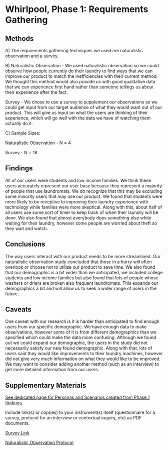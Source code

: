 # Whirlpool, Phase 1: Requirements Gathering

## Methods
A) The requirements gathering techniques we used are naturalistic observation and a survey.

B) Naturalistic Observation - We used naturalistic observation so we could observe how people currently do their laundry to find ways that we can improve our product to match the inefficiencies with their current method. We thought this method would also provide us with good qualitative data that we can experience first hand rather than someone tellings us about their experience after the fact.

Survey - We chose to use a survey to supplement our observations so we could get input from our target audience of what they would want out of our product. This will give us input on what the users are thinking of their experience, which will go well with the data we have of watching them actually do it.

C) Sample Sizes:

Naturalistic Observation - N = 4

Survey - N = 18

## Findings

All of our users were students and low income families. We think these users accurately represent our user base because they represent a majority of people that use laundromats. We do recognize that this may be excluding some minority users that may use our product. We found that students were more likely to be receptive to improving their laundry experience with technology while families were more skeptical. Along with this, about half of all users use some sort of timer to keep track of when their laundry will be done. We also found that almost everybody does something else while waiting for their laundry, however some people are worried about theft so they wait and watch. 


## Conclusions
The way users interact with our product needs to be more streamlined. Our naturalistic observation study concluded that those in a hurry will often overlook or choose not to utilize our product to save time. We also found that our demographic is a bit wider than we anticipated, we included college students and low income families but also found that lots of people whose washers or driers are broken also frequent laundromats. This expands our demographics a bit and will allow us to seek a wider range of users in the future.


## Caveats
One caveat with our research is it is harder than anticipated to find enough users from our specific demographic. We have enough data to make observations, however some of it is from different demographics than we specified which could make the data more confusing. Although we found out we could expand our demographic, the users in the study did not necessarily satisfy our new found demographic. Along with that, lots of users said they would like improvements to their laundry machines, however did not give very much information on what they would like to be improved. We may want to consider adding another method (such as an interview) to get more detailed information from our users.


## Supplementary Materials

[See dedicated page for Personas and Scenarios created from Phase 1 findings](../personas-scenarios.md)


Include link(s) or cop(ies) to your instrument(s) itself (questionnaire for a survey, protocol for an interview or contextual inquiry, etc) as PDF documents.

[Survey Link](https://forms.gle/XrCN7j54Y3MTcY1o6)

[Naturalistic Observation Protocol](./Naturalistic_Observation_Protocol.pdf)
